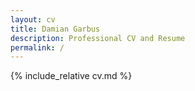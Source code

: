 ```yaml
---
layout: cv
title: Damian Garbus
description: Professional CV and Resume
permalink: /
---
```


{% include_relative cv.md %}

